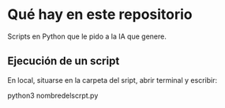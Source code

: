 # Qué hay en este repositorio

Scripts en Python que le pido a la IA que genere.

## Ejecución de un script

En local, situarse en la carpeta del sript, abrir terminal y escribir:

python3 nombredelscrpt.py